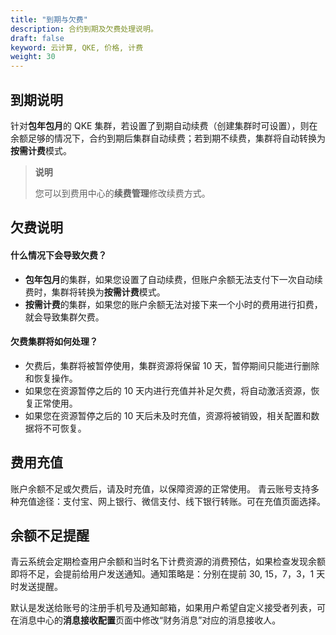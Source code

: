 ```yaml
---
title: "到期与欠费"
description: 合约到期及欠费处理说明。
draft: false
keyword: 云计算, QKE, 价格, 计费
weight: 30
---
```


## 到期说明

针对**包年包月**的 QKE 集群，若设置了到期自动续费（创建集群时可设置），则在余额足够的情况下，合约到期后集群自动续费；若到期不续费，集群将自动转换为**按需计费**模式。

>**说明**
>
>您可以到费用中心的**续费管理**修改续费方式。

## 欠费说明

#### 什么情况下会导致欠费？

- **包年包月**的集群，如果您设置了自动续费，但账户余额无法支付下一次自动续费时，集群将转换为**按需计费**模式。
- **按需计费**的集群，如果您的账户余额无法对接下来一个小时的费用进行扣费，就会导致集群欠费。

#### 欠费集群将如何处理？

- 欠费后，集群将被暂停使用，集群资源将保留 10 天，暂停期间只能进行删除和恢复操作。
- 如果您在资源暂停之后的 10 天内进行充值并补足欠费，将自动激活资源，恢复正常使用。
- 如果您在资源暂停之后的 10 天后未及时充值，资源将被销毁，相关配置和数据将不可恢复。

## 费用充值

账户余额不足或欠费后，请及时充值，以保障资源的正常使用。
青云账号支持多种充值途径：支付宝、网上银行、微信支付、线下银行转账。可在充值页面选择。

## 余额不足提醒

青云系统会定期检查用户余额和当时名下计费资源的消费预估，如果检查发现余额即将不足，会提前给用户发送通知。通知策略是：分别在提前 30, 15，7，3，1 天时发送提醒。

默认是发送给账号的注册手机号及通知邮箱，如果用户希望自定义接受者列表，可在消息中心的**消息接收配置**页面中修改“财务消息”对应的消息接收人。

